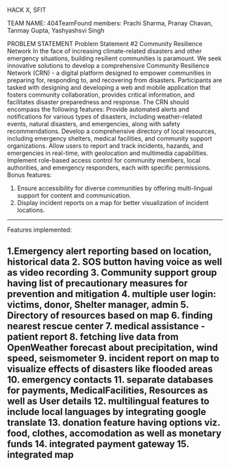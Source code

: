HACK X, SFIT

TEAM NAME: 404TeamFound
members: Prachi Sharma, Pranay Chavan, Tanmay Gupta, Yashyashsvi Singh

PROBLEM STATEMENT
Problem Statement #2
Community Resilience Network
In the face of increasing climate-related disasters and other
emergency situations, building resilient communities is paramount.
We seek innovative solutions to develop a comprehensive
Community Resilience Network (CRN) - a digital platform designed
to empower communities in preparing for, responding to, and
recovering from disasters. Participants are tasked with designing and
developing a web and mobile application that fosters community
collaboration, provides critical information, and facilitates disaster
preparedness and response. The CRN should encompass the
following features:
Provide automated alerts and notifications for various types of
disasters, including weather-related events, natural disasters, and
emergencies, along with safety recommendations.
Develop a comprehensive directory of local resources, including
emergency shelters, medical facilities, and community support
organizations.
Allow users to report and track incidents, hazards, and emergencies
in real-time, with geolocation and multimedia capabilities.
Implement role-based access control for community members,
local authorities, and emergency responders, each with specific
permissions.
Bonus features: 
1. Ensure accessibility for diverse communities by offering multi-lingual support for content and communication.
2. Display incident reports on a map for better visualization of incident locations.
-----------------------------------------------------------------------------------------------------------------

 Features implemented:

 1.Emergency alert reporting based on location, historical data
 2. SOS button having voice as well as video recording
 3. Community support group having list of precautionary measures for prevention and mitigation
 4. multiple user login: victims, donor, Shelter manager, admin
 5. Directory of resources based on map
 6. finding nearest rescue center
 7. medical assistance - patient report
 8. fetching live data from OpenWeather forecast about precipitation, wind speed, seismometer
 9. incident report on map to visualize effects of disasters like flooded areas
 10. emergency contacts 
 11. separate databases for payments, MedicalFacilities, Resources as well as User details
 12. multilingual features to include local languages by integrating google translate
 13. donation feature having options viz. food, clothes, accomodation as well as monetary funds
 14. integrated payment gateway
 15. integrated map
-----------------------------------------------------------------------------------------------------------------













